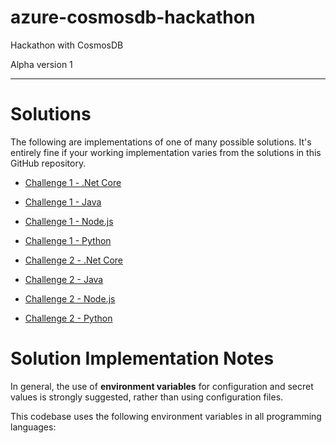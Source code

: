 # azure-cosmosdb-hackathon

Hackathon with CosmosDB

Alpha version 1

---

# Solutions

The following are implementations of one of many possible solutions.
It's entirely fine if your working implementation varies from the solutions
in this GitHub repository.

- [Challenge 1 - .Net Core](solutions/challenge1/dotnetcore/notes.md)
- [Challenge 1 - Java](solutions/challenge1/java/notes.md)
- [Challenge 1 - Node.js](solutions/challenge1/node/notes.md)
- [Challenge 1 - Python](solutions/challenge1/python/notes.md)

- [Challenge 2 - .Net Core](solutions/challenge2/dotnetcore/notes.md)
- [Challenge 2 - Java](solutions/challenge2/java/notes.md)
- [Challenge 2 - Node.js](solutions/challenge2/node/notes.md)
- [Challenge 2 - Python](solutions/challenge2/python/notes.md)

# Solution Implementation Notes

In general, the use of **environment variables** for configuration and secret values
is strongly suggested, rather than using configuration files.

This codebase uses the following environment variables in all programming languages:
```

```
